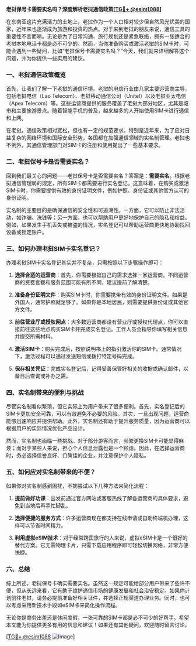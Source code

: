 **老挝保号卡需要实名吗？深度解析老挝通信政策[[TG💪+ @esim1088](https://t.me/s/esim1088)]**

在东南亚这片充满活力的土地上，老挝作为一个人口相对较少但自然风光优美的国家，近年来也逐渐成为旅游和投资的热点。对于来到老挝的朋友来说，通信工具的重要性不言而喻。无论是为了日常沟通、旅行规划还是紧急联络，拥有一张适合的老挝本地电话卡都是必不可少的。然而，当你准备购买或激活老挝的SIM卡时，可能会遇到一些疑问，比如“老挝保号卡需要实名吗？”今天，我们就来详细解答这个问题，并为你提供一些实用的建议。

### 一、老挝通信政策概览

首先，让我们了解一下老挝的通信环境。老挝的电信行业由几家主要运营商主导，包括老挝电信（Lao Telecom）、老挝移动通信公司（Unitel）以及老挝亚太电信（Apex Telecom）等。这些运营商提供的服务覆盖了老挝大部分地区，尤其是城市和主要旅游景点。随着智能手机的普及，越来越多的人开始使用SIM卡进行通信和上网。

在老挝，通信政策相对宽松，但也有一定的规范要求。特别是近年来，为了应对日益复杂的网络环境和国际安全形势，各国都在加强通信领域的实名制管理。老挝也不例外，其通信管理部门对SIM卡的注册和使用提出了一些基本要求。

### 二、老挝保号卡是否需要实名？

回到我们最关心的问题——老挝保号卡是否需要实名？答案是：**需要实名**。根据老挝通信管理局的规定，所有SIM卡都需要进行实名登记。这意味着，在购买或激活SIM卡时，你需要提供有效的身份证明文件，例如护照、身份证或其他官方认可的身份证明。

实名制的主要目的是确保通信的安全性和可追溯性。一方面，它可以防止非法活动，如诈骗、洗钱等；另一方面，也可以帮助用户更好地保护自己的隐私和权益。例如，如果发生手机丢失或被盗的情况，实名登记可以帮助运营商更快地协助找回设备或锁定账户。

### 三、如何办理老挝SIM卡实名登记？

办理老挝SIM卡实名登记其实并不复杂，只需按照以下步骤操作即可：

1. **选择合适的运营商**：首先，你需要根据自己的需求选择一家运营商。不同运营商的资费套餐和服务范围可能有所不同，建议提前了解清楚。
   
2. **准备身份证明文件**：购买SIM卡时，你需要携带有效的身份证明文件。如果是外国人，通常护照就足够了。如果你是本地居民，则需要提供身份证或其他官方文件。

3. **前往营业厅或授权网点**：大多数运营商都设有营业厅或授权代理点，你可以直接前往这些地点购买SIM卡并完成实名登记。工作人员会指导你填写相关信息并提交所需材料。

4. **激活SIM卡**：购买完成后，按照说明书上的指引激活你的SIM卡。通常情况下，激活过程可以通过发送短信或拨打特定号码完成。

5. **保存相关凭证**：完成实名登记后，记得妥善保管好相关的收据或确认邮件，以备日后查询或补办之需。

### 四、实名制带来的便利与挑战

尽管实名制看似繁琐，但它实际上为用户带来了很多便利。首先，实名登记后的SIM卡更加安全可靠，可以有效避免不必要的风险。其次，一旦出现问题，运营商能够迅速响应并提供帮助。此外，实名制还有助于提升服务质量，因为运营商可以根据用户的实际情况优化产品设计。

然而，实名制也面临一些挑战。对于部分游客而言，频繁更换SIM卡可能显得麻烦；而对于某些人来说，担心个人信息泄露也是一个顾虑。因此，在选择运营商时，务必选择信誉良好、口碑佳的企业，并注意保护个人隐私。

### 五、如何应对实名制带来的不便？

如果你对实名制感到困扰，不妨尝试以下几种方法来简化流程：

1. **提前做好功课**：出发前通过官方网站或客服热线了解各运营商的具体要求，避免到当地后再手忙脚乱。
   
2. **选择便捷的服务方式**：许多运营商现在都支持在线申请或自助终端机办理，这样可以节省时间精力。

3. **利用虚拟eSIM技术**：对于经常跨国旅行的人来说，虚拟eSIM卡是一个很好的替代方案。它无需物理卡片，只需下载应用程序即可轻松切换网络，非常方便快捷。

### 六、总结

综上所述，老挝保号卡确实需要实名。虽然这一规定可能给部分用户带来了些许不便，但从长远来看，它有助于维护通信市场的健康发展和社会治安稳定。如果你计划前往老挝，请务必提前准备好相关证件，并选择正规渠道办理业务。同时，也可以考虑采用新技术手段如eSIM卡来简化操作流程。

无论你是商务出差还是休闲度假，一张可靠的SIM卡都是必不可少的好帮手。希望本文能为你提供更多有用的信息和建议！如果还有其他疑问，欢迎随时留言讨论。

[[TG💪+ @esim1088](https://t.me/s/esim1088) ![Image](https://i.postimg.cc/4NQfJmqS/Snipaste-2025-05-13-00-14-12.png)]